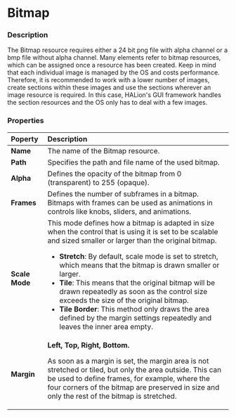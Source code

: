 # Bitmap

### Description

The Bitmap resource requires either a 24 bit png file with alpha channel or a bmp file without alpha channel. Many elements refer to bitmap resources, which can be assigned once a resource has been created. Keep in mind that each individual image is managed by the OS and costs performance. Therefore, it is recommended to work with a lower number of images, create sections within these images and use the sections wherever an image resource is required. In this case, HALion's GUI framework handles the section resources and the OS only has to deal with a few images.

### Properties

|Poperty|Description|
|:-|:-|
|**Name**|The name of the Bitmap resource.|
|**Path**|Specifies the path and file name of the used bitmap.|
|**Alpha**|Defines the opacity of the bitmap from 0 (transparent)  to 255 (opaque).|
|**Frames**|Defines the number of subframes in a bitmap. Bitmaps with frames can be used as animations in controls like knobs, sliders, and animations.|
|**Scale Mode**	|This mode defines how a bitmap is adapted in size when the control that is using it is set to be scalable and sized smaller or larger than the original bitmap.<ul><li>**Stretch**: By default, scale mode is set to stretch, which means that the bitmap is drawn smaller or larger.</li><li>**Tile**: This means that the original bitmap will be drawn repeatedly as soon as the control size exceeds the size of the original bitmap.</li><li>**Tile Border**: This method only draws the area defined by the margin settings repeatedly and leaves the inner area empty.</li></ul>|
|**Margin**|**Left, Top, Right, Bottom.**<p>As soon as a margin is set, the margin area is not stretched or tiled, but only the area outside. This can be used to define frames, for example, where the four corners of the bitmap are preserved in size and only the rest of the bitmap is stretched.</p>|
